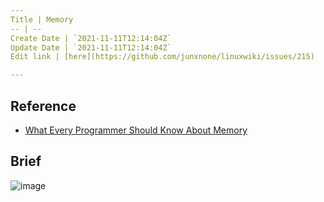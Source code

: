 ```yaml
---
Title | Memory
-- | --
Create Date | `2021-11-11T12:14:04Z`
Update Date | `2021-11-11T12:14:04Z`
Edit link | [here](https://github.com/junxnone/linuxwiki/issues/215)

---
```

## Reference
- [What Every Programmer Should Know About Memory](https://www.akkadia.org/drepper/cpumemory.pdf)

## Brief

![image](https://user-images.githubusercontent.com/2216970/141296218-f9acecba-a9a5-4f76-a822-71a6ebe589cd.png)

